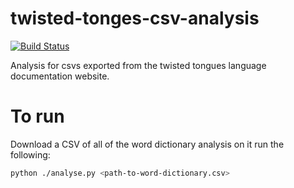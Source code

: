 # twisted-tonges-csv-analysis

[![Build Status](https://travis-ci.org/sarum90/twisted-tonges-csv-analysis.svg?branch=master)](https://travis-ci.org/sarum90/twisted-tonges-csv-analysis)

Analysis for csvs exported from the twisted tongues language documentation website.

# To run

Download a CSV of all of the word dictionary analysis on it run the following:

```bash
python ./analyse.py <path-to-word-dictionary.csv>
```
